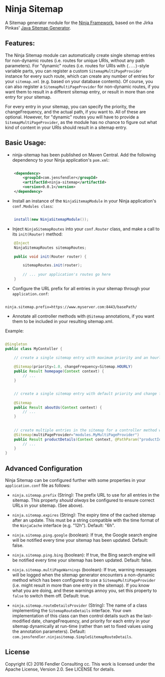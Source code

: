 # Ninja Sitemap
A Sitemap generator module for the [Ninja Framework](https://github.com/ninjaframework/ninja), based on the Jirka Pinkas' [Java Sitemap Generator](https://github.com/jirkapinkas/jsitemapgenerator).


Features:
---------
The Ninja Sitemap module can automatically create single sitemap entries for non-dynamic routes (i.e. routes for unique URIs, without any path parameters).
For "dynamic" routes (i.e. routes for URIs with `{...}`-style variable parts, you can register a custom `SitemapMultiPageProvider` instance for every such route, which can create any number of entries for your `sitemap.xml` (e.g. based on your database contents). Of course, you can also register a `SitemapMultiPageProvider` for non-dynamic routes, if you want them to result in a different sitemap entry, or result in more than one entry for your sitemap.

For every entry in your sitemap, you can specify the priority, the changeFrequency, and the actual path, if you want to. All of these are optional. However, for "dynamic" routes you will have to provide a `SitemapMultiPageProvider`, as the module has no chance to figure out what kind of content in your URIs should result in a sitemap entry.
 

Basic Usage:
------------

- ninja-sitemap has been published on Maven Central. Add the following dependency to your Ninja application's `pom.xml`:

```xml

    <dependency>
        <groupId>com.jensfendler</groupId>
        <artifactId>ninja-sitemap</artifactId>
        <version>0.0.1</version>
    </dependency>

```

- Install an instance of the `NinjaSitemapModule` in your Ninja application's `conf.Modules class`:

```java

	install(new NinjaSitemapModule());

```

- Inject `NinjaSitemapRoutes` into your `conf.Router` class, and make a call to its `init(Router)` method:

```java
	@Inject
	NinjaSitemapRoutes sitemapRoutes;

    public void init(Router router) {

        sitemapRoutes.init(router);
        
        // ... your application's routes go here
    }

```

- Configure the URL prefix for all entries in your sitemap through your `application.conf`:

```

ninja.sitemap.prefix=https://www.myserver.com:8443/basePath/

```

- Annotate all controller methods with `@Sitemap` annotations, if you want them to be included in your resulting sitemap.xml.

Example:

```java

@Singleton
public class MyContoller {

    // create a single sitemap entry with maximum priority and an hourly change frequency
     
    @Sitemap(priority=1.0, changeFrequency=Sitemap.HOURLY)
    public Result homepage(Context context) {
        // ...
    }


	// create a single sitemap entry with default priority and change frequency
	
    @Sitemap
    public Result aboutUs(Context context) {
        // ...
    }
    
    
    // create multiple entries in the sitemap for a controller method with `@PathParam` arguments
    @Sitemap(multiPageProvider="modules.MyMultiPageProvider")
    public Result productDetails(Context context, @PathParam("productId") long productId) {
        // ...
    }
}

```

Advanced Configuration
----------------------
Ninja Sitemap can be configured further with some properties in your `application.conf` file as follows:

- `ninja.sitemap.prefix` (String): The prefix URL to use for all entries in the sitemap. This property _should always_ be configured to ensure correct URLs in your sitemap. (See above).

- `ninja.sitemap.expires` (String): The expiry time of the cached sitemap after an update. This must be a string compatible with the time format of the `NinjaCache` interface (e.g. "12h"). Default: "6h".

- `ninja.sitemap.ping.google` (boolean): If true, the Google search engine will be notified every time your sitemap has been updated. Default: false.
 
- `ninja.sitemap.ping.bing` (boolean): If true, the Bing search engine will be notified every time your sitemap has been updated. Default: false.

- `ninja.sitemap.multiPageWarnings` (boolean): If true, warning messages will be logged when the sitemap generator encounters a non-dynamic method which has been configured to use a `SitemapMultiPageProvider` (i.e. might result in more than one entry in the sitemap). If you know what you are doing, and these warnings annoy you, set this property to `false` to switch them off. Default: true.

- `ninja.sitemap.routeDetailsProvider` (String): The name of a class implementing the `SitemapRouteDetails` interface. Your own implementation of this class can then control details such as the last-modified date, changeFrequency, and priority for each entry in your sitemap dynamically at run-time (rather than set to fixed values using the annotation parameters). Default: `com.jensfendler.ninjasitemap.SimpleSitemapRouteDetails`.


## License

Copyright (C) 2016 Fendler Consulting cc.
This work is licensed under the Apache License, Version 2.0. See LICENSE for details.
